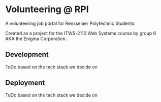# Volunteering @ RPI

A volunteering job portal for Rensselaer Polytechnic Students.

Created as a project for the ITWS-2110 Web Systems course by
group 6 AKA the Enigma Corporation.

## Development

ToDo based on the tech stack we decide on

## Deployment

ToDo based on the tech stack we decide on

